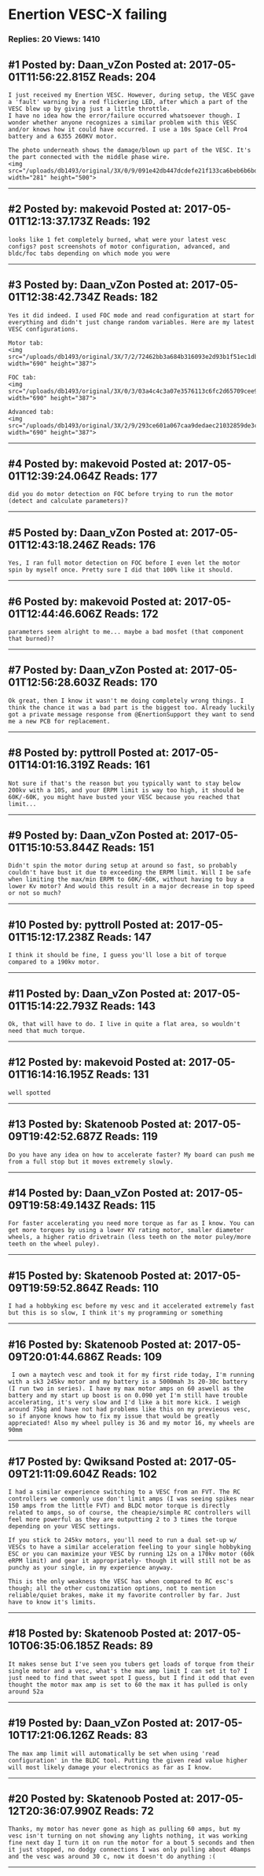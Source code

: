 # Enertion VESC-X failing

### Replies: 20 Views: 1410

## \#1 Posted by: Daan_vZon Posted at: 2017-05-01T11:56:22.815Z Reads: 204

```
I just received my Enertion VESC. However, during setup, the VESC gave a 'fault' warning by a red flickering LED, after which a part of the VESC blew up by giving just a little throttle.
I have no idea how the error/failure occurred whatsoever though. I wonder whether anyone recognizes a similar problem with this VESC and/or knows how it could have occurred. I use a 10s Space Cell Pro4 battery and a 6355 260KV motor.

The photo underneath shows the damage/blown up part of the VESC. It's the part connected with the middle phase wire.
<img src="/uploads/db1493/original/3X/0/9/091e42db447dcdefe21f133ca6beb6b6bdcec6a7.jpg" width="281" height="500">
```

---
## \#2 Posted by: makevoid Posted at: 2017-05-01T12:13:37.173Z Reads: 192

```
looks like 1 fet completely burned, what were your latest vesc configs? post screenshots of motor configuration, advanced, and bldc/foc tabs depending on which mode you were
```

---
## \#3 Posted by: Daan_vZon Posted at: 2017-05-01T12:38:42.734Z Reads: 182

```
Yes it did indeed. I used FOC mode and read configuration at start for everything and didn't just change random variables. Here are my latest VESC configurations.

Motor tab:
<img src="/uploads/db1493/original/3X/7/2/72462bb3a684b316093e2d93b1f51ec1db7bd592.png" width="690" height="387">

FOC tab:
<img src="/uploads/db1493/original/3X/0/3/03a4c4c3a07e3576113c6fc2d65709cee9733598.png" width="690" height="387">

Advanced tab:
<img src="/uploads/db1493/original/3X/2/9/293ce601a067caa9dedaec21032859de3c877c53.png" width="690" height="387">
```

---
## \#4 Posted by: makevoid Posted at: 2017-05-01T12:39:24.064Z Reads: 177

```
did you do motor detection on FOC before trying to run the motor (detect and calculate parameters)?
```

---
## \#5 Posted by: Daan_vZon Posted at: 2017-05-01T12:43:18.246Z Reads: 176

```
Yes, I ran full motor detection on FOC before I even let the motor spin by myself once. Pretty sure I did that 100% like it should.
```

---
## \#6 Posted by: makevoid Posted at: 2017-05-01T12:44:46.606Z Reads: 172

```
parameters seem alright to me... maybe a bad mosfet (that component that burned)?
```

---
## \#7 Posted by: Daan_vZon Posted at: 2017-05-01T12:56:28.603Z Reads: 170

```
Ok great, then I know it wasn't me doing completely wrong things. I think the chance it was a bad part is the biggest too. Already luckily got a private message response from @EnertionSupport they want to send me a new PCB for replacement.
```

---
## \#8 Posted by: pyttroll Posted at: 2017-05-01T14:01:16.319Z Reads: 161

```
Not sure if that's the reason but you typically want to stay below 200kv with a 10S, and your ERPM limit is way too high, it should be 60K/-60K, you might have busted your VESC because you reached that limit...
```

---
## \#9 Posted by: Daan_vZon Posted at: 2017-05-01T15:10:53.844Z Reads: 151

```
Didn't spin the motor during setup at around so fast, so probably couldn't have bust it due to exceeding the ERPM limit. Will I be safe when limiting the max/min ERPM to 60K/-60K, without having to buy a lower Kv motor? And would this result in a major decrease in top speed or not so much?
```

---
## \#10 Posted by: pyttroll Posted at: 2017-05-01T15:12:17.238Z Reads: 147

```
I think it should be fine, I guess you'll lose a bit of torque compared to a 190kv motor.
```

---
## \#11 Posted by: Daan_vZon Posted at: 2017-05-01T15:14:22.793Z Reads: 143

```
Ok, that will have to do. I live in quite a flat area, so wouldn't need that much torque.
```

---
## \#12 Posted by: makevoid Posted at: 2017-05-01T16:14:16.195Z Reads: 131

```
well spotted
```

---
## \#13 Posted by: Skatenoob Posted at: 2017-05-09T19:42:52.687Z Reads: 119

```
Do you have any idea on how to accelerate faster? My board can push me from a full stop but it moves extremely slowly.
```

---
## \#14 Posted by: Daan_vZon Posted at: 2017-05-09T19:58:49.143Z Reads: 115

```
For faster accelerating you need more torque as far as I know. You can get more torques by using a lower KV rating motor, smaller diameter wheels, a higher ratio drivetrain (less teeth on the motor puley/more teeth on the wheel puley).
```

---
## \#15 Posted by: Skatenoob Posted at: 2017-05-09T19:59:52.864Z Reads: 110

```
I had a hobbyking esc before my vesc and it accelerated extremely fast but this is so slow, I think it's my programming or something
```

---
## \#16 Posted by: Skatenoob Posted at: 2017-05-09T20:01:44.686Z Reads: 109

```
 I own a maytech vesc and took it for my first ride today, I'm running with a sk3 245kv motor and my battery is a 5000mah 3s 20-30c battery (I run two in series). I have my max motor amps on 60 aswell as the battery and my start up boost is on 0.090 yet I'm still have trouble accelerating, it's very slow and I'd like a bit more kick. I weigh around 75kg and have not had problems like this on my previeous vesc, so if anyone knows how to fix my issue that would be greatly appreciated! Also my wheel pulley is 36 and my motor 16, my wheels are 90mm
```

---
## \#17 Posted by: Qwiksand Posted at: 2017-05-09T21:11:09.604Z Reads: 102

```
I had a similar experience switching to a VESC from an FVT. The RC controllers we commonly use don't limit amps (I was seeing spikes near 150 amps from the little FVT) and BLDC motor torque is directly related to amps, so of course, the cheapie/simple RC controllers will feel more powerful as they are outputting 2 to 3 times the torque depending on your VESC settings.

If you stick to 245kv motors, you'll need to run a dual set-up w/ VESCs to have a similar acceleration feeling to your single hobbyking ESC or you can maximize your VESC by running 12s on a 170kv motor (60k eRPM limit) and gear it appropriately- though it will still not be as punchy as your single, in my experience anyway.

This is the only weakness the VESC has when compared to RC esc's though; all the other customization options, not to mention reliable/quiet brakes, make it my favorite controller by far. Just have to know it's limits.
```

---
## \#18 Posted by: Skatenoob Posted at: 2017-05-10T06:35:06.185Z Reads: 89

```
It makes sense but I've seen you tubers get loads of torque from their single motor and a vesc, what's the max amp limit I can set it to? I just need to find that sweet spot I guess, but I find it odd that even thought the motor max amp is set to 60 the max it has pulled is only around 52a
```

---
## \#19 Posted by: Daan_vZon Posted at: 2017-05-10T17:21:06.126Z Reads: 83

```
The max amp limit will automatically be set when using 'read configuration' in the BLDC tool. Putting the given read value higher will most likely damage your electronics as far as I know.
```

---
## \#20 Posted by: Skatenoob Posted at: 2017-05-12T20:36:07.990Z Reads: 72

```
Thanks, my motor has never gone as high as pulling 60 amps, but my vesc isn't turning on not showing any lights nothing, it was working fine next day I turn it on run the motor for a bout 5 seconds and then it just stopped, no dodgy connections I was only pulling about 40amps and the vesc was around 30 c, now it doesn't do anything :(
```

---

